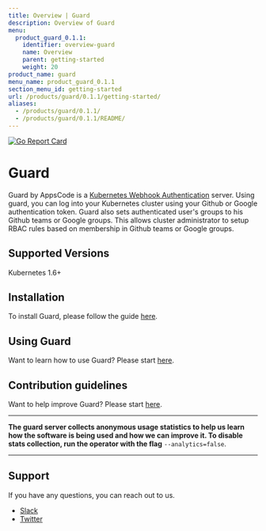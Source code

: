 ```yaml
---
title: Overview | Guard
description: Overview of Guard
menu:
  product_guard_0.1.1:
    identifier: overview-guard
    name: Overview
    parent: getting-started
    weight: 20
product_name: guard
menu_name: product_guard_0.1.1
section_menu_id: getting-started
url: /products/guard/0.1.1/getting-started/
aliases:
  - /products/guard/0.1.1/
  - /products/guard/0.1.1/README/
---
```


[![Go Report Card](https://goreportcard.com/badge/github.com/appscode/guard)](https://goreportcard.com/report/github.com/appscode/guard)

# Guard
 Guard by AppsCode is a [Kubernetes Webhook Authentication](https://kubernetes.io/docs/admin/authentication/#webhook-token-authentication) server. Using guard, you can log into your Kubernetes cluster using your Github or Google authentication token. Guard also sets authenticated user's groups to his Github teams or Google groups. This allows cluster administrator to setup RBAC rules based on membership in Github teams or Google groups.

## Supported Versions
Kubernetes 1.6+

## Installation
To install Guard, please follow the guide [here](/docs/install.md).

## Using Guard
Want to learn how to use Guard? Please start [here](/docs/tutorial.md).

## Contribution guidelines
Want to help improve Guard? Please start [here](/CONTRIBUTING.md).

---

**The guard server collects anonymous usage statistics to help us learn how the software is being used and how we can improve it. To disable stats collection, run the operator with the flag** `--analytics=false`.

---

## Support
If you have any questions, you can reach out to us.
* [Slack](https://slack.appscode.com)
* [Twitter](https://twitter.com/AppsCodeHQ)
